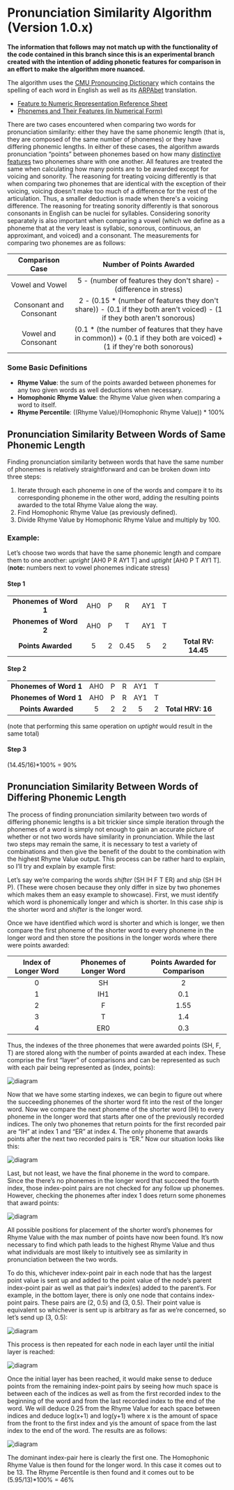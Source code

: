 # Pronunciation Similarity Algorithm (Version 1.0.x)

**The information that follows may not match up with the functionality of the code contained in this branch since this is an experimental branch created with the intention of adding phonetic features for comparison in an effort to make the algorithm more nuanced.**

The algorithm uses the [CMU Pronouncing Dictionary](http://www.speech.cs.cmu.edu/cgi-bin/cmudict) which contains the spelling of each word in English as well as its [ARPAbet](https://en.wikipedia.org/wiki/Arpabet) translation.

- [Feature to Numeric Representation Reference Sheet](http://tomlisankie.com/pronunciation-algorithm-resources/feature-to-number-reference.txt)
- [Phonemes and Their Features (in Numerical Form)](http://tomlisankie.com/pronunciation-algorithm-resources/features.txt)

There are two cases encountered when comparing two words for pronunciation similarity: either they have the same phonemic length (that is, they are composed of the same number of phonemes) or they have differing phonemic lengths. In either of these cases, the algorithm awards pronunciation “points” between phonemes based on how many [distinctive features](https://en.wikipedia.org/wiki/Distinctive_feature) two phonemes share with one another. All features are treated the same when calculating how many points are to be awarded except for voicing and sonority. The reasoning for treating voicing differently is that when comparing two phonemes that are identical with the exception of their voicing, voicing doesn't make too much of a difference for the rest of the articulation. Thus, a smaller deduction is made when there's a voicing difference. The reasoning for treating sonority differently is that sonorous consonants in English can be nuclei for syllables. Considering sonority separately is also important when comparing a vowel (which we define as a phoneme that at the very least is syllabic, sonorous, continuous, an approximant, and voiced) and a consonant.
The measurements for comparing two phonemes are as follows:

| **Comparison Case**      | **Number of Points Awarded** |
| :-------------: |:-------------:         |
| Vowel and Vowel        | 5 - (number of features they don't share) - (difference in stress)         |
| Consonant and Consonant   | 2 - (0.15 * (number of features they don't share)) - (0.1 if they both aren't voiced) - (1 if they both aren't sonorous)              |
| Vowel and Consonant   | (0.1 * (the number of features that they have in common)) + (0.1 if they both are voiced) + (1 if they're both sonorous)               |

### Some Basic Definitions

* **Rhyme Value**: the sum of the points awarded between phonemes for any two given words as well deductions when necessary.
* **Homophonic Rhyme Value**: the Rhyme Value given when comparing a word to itself.
* **Rhyme Percentile**: ((Rhyme Value)/(Homophonic Rhyme Value)) * 100%

## Pronunciation Similarity Between Words of Same Phonemic Length

Finding pronunciation similarity between words that have the same number of phonemes is relatively straightforward and can be broken down into three steps:

1. Iterate through each phoneme in one of the words and compare it to its corresponding phoneme in the other word, adding the resulting points awarded to the total Rhyme Value along the way.
2. Find Homophonic Rhyme Value (as previously defined).
3. Divide Rhyme Value by Homophonic Rhyme Value and multiply by 100.

### Example:

Let’s choose two words that have the same phonemic length and compare them to one another: *upright* [AH0 P R AY1 T] and *uptight* [AH0 P T AY1 T]. (**note:** numbers next to vowel phonemes indicate stress)

#### Step 1

|  |  |  |  |  |  |  |
| :--------------------: | :-: | :-: | :-: | :-: | :-: | :-: |
| **Phonemes of Word 1** | AH0 | P | R | AY1 | T |  |
| **Phonemes of Word 2** | AH0 | P | T | AY1 | T |  |
| **Points Awarded** | 5 | 2 | 0.45 | 5 | 2 | **Total RV: 14.45** |
 
#### Step 2
|  |  |  |  |  |  |  |
| :--------------------: | :-: | :-: | :-: | :-: | :-: | :-: |
| **Phonemes of Word 1** | AH0 | P | R | AY1 | T |  |
| **Phonemes of Word 1** | AH0 | P | R | AY1 | T |  |
| **Points Awarded** | 5 | 2 | 2 | 5 | 2 | **Total HRV: 16** |
(note that performing this same operation on *uptight* would result in the same total)
 
#### Step 3
(14.45/16)*100% = 90%

## Pronunciation Similarity Between Words of Differing Phonemic Length

The process of finding pronunciation similarity between two words of differing phonemic lengths is a bit trickier since simple iteration through the phonemes of a word is simply not enough to gain an accurate picture of whether or not two words have similarity in pronunciation. While the last two steps may remain the same, it is necessary to test a variety of combinations and then give the benefit of the doubt to the combination with the highest Rhyme Value output. This process can be rather hard to explain, so I’ll try and explain by example first:

Let’s say we’re comparing the words *shifter* (SH IH F T ER) and *ship* (SH IH P). (These were chosen because they only differ in size by two phonemes which makes them an easy example to showcase). First, we must identify which word is phonemically longer and which is shorter. In this case *ship* is the shorter word and *shifter* is the longer word.

Once we have identified which word is shorter and which is longer, we then compare the first phoneme of the shorter word to every phoneme in the longer word and then store the positions in the longer words where there were points awarded:

| **Index of Longer Word** | **Phonemes of Longer Word** | **Points Awarded for Comparison** |
| :--: | :--: | :--: |
| 0   | SH | 2 |
| 1   | IH1 | 0.1 |
| 2   | F | 1.55 |
| 3   | T | 1.4 |
| 4   | ER0 | 0.3 |

Thus, the indexes of the three phonemes that were awarded points (SH, F, T) are stored along with the number of points awarded at each index. These comprise the first “layer” of comparisons and can be represented as such with each pair being represented as (index, points):

![diagram](http://tomlisankie.com/pronunciation-algorithm-diagrams/1.png "Stage 1")

Now that we have some starting indexes, we can begin to figure out where the succeeding phonemes of the shorter word fit into the rest of the longer word. Now we compare the next phoneme of the shorter word (IH) to every phoneme in the longer word that starts after one of the previously recorded indices. The only two phonemes that return points for the first recorded pair are “IH” at index 1 and “ER” at index 4. The only phoneme that awards points after the next two recorded pairs is “ER.” Now our situation looks like this:

![diagram](http://tomlisankie.com/pronunciation-algorithm-diagrams/2.png "Stage 1")

Last, but not least, we have the final phoneme in the word to compare. Since the there’s no phonemes in the longer word that succeed the fourth index, those index-point pairs are not checked for any follow up phonemes. However, checking the phonemes after index 1 does return some phonemes that award points:

![diagram](http://tomlisankie.com/pronunciation-algorithm-diagrams/3.png "Stage 1")

All possible positions for placement of the shorter word’s phonemes for Rhyme Value with the max number of points have now been found. It’s now necessary to find which path leads to the highest Rhyme Value and thus what individuals are most likely to intuitively see as similarity in pronunciation between the two words.

To do this, whichever index-point pair in each node that has the largest point value is sent up and added to the point value of the node’s parent index-point pair as well as that pair’s index(es) added to the parent’s. For example, in the bottom layer, there is only one node that contains index-point pairs. These pairs are (2, 0.5) and (3, 0.5). Their point value is equivalent so whichever is sent up is arbitrary as far as we’re concerned, so let’s send up (3, 0.5):

![diagram](http://tomlisankie.com/pronunciation-algorithm-diagrams/4.png "Stage 1")

This process is then repeated for each node in each layer until the initial layer is reached:

![diagram](http://tomlisankie.com/pronunciation-algorithm-diagrams/5.png "Stage 1")

Once the initial layer has been reached, it would make sense to deduce points from the remaining index-point pairs by seeing how much space is between each of the indices as well as from the first recorded index to the beginning of the word and from the last recorded index to the end of the word. We will deduce 0.25 from the Rhyme Value for each space between indices and deduce log(x+1) and log(y+1)  where x is the amount of space from the front to the first index and yis the amount of space from the last index to the end of the word. The results are as follows:

![diagram](http://tomlisankie.com/pronunciation-algorithm-diagrams/6.png "Stage 1")

The dominant index-pair here is clearly the first one. The Homophonic Rhyme Value is then found for the longer word. In this case it comes out to be 13. The Rhyme Percentile is then found and it comes out to be (5.95/13)*100% = 46%
